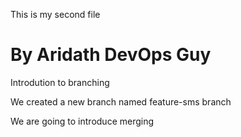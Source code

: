 This is my second file

# By Aridath DevOps Guy

Introdution to branching



We created a new branch named feature-sms branch

We are going to introduce merging
